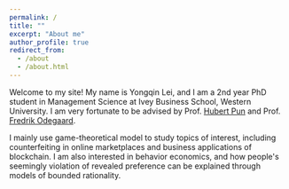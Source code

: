 ```yaml
---
permalink: /
title: ""
excerpt: "About me"
author_profile: true
redirect_from: 
  - /about
  - /about.html
---
```


Welcome to my site! My name is Yongqin Lei, and I am a 2nd year PhD student in Management Science at Ivey Business School, Western University. I am very fortunate to be advised by Prof. [Hubert Pun](https://www.ivey.uwo.ca/faculty/directory/hubert-pun/) and Prof. [Fredrik Odegaard](https://www.ivey.uwo.ca/faculty/directory/fredrik-odegaard/). 

I mainly use game-theoretical model to study topics of interest, including counterfeiting in online marketplaces and business applications of blockchain. I am also interested in behavior economics, and how people's seemingly violation of revealed preference can be explained through models of bounded rationality. 







